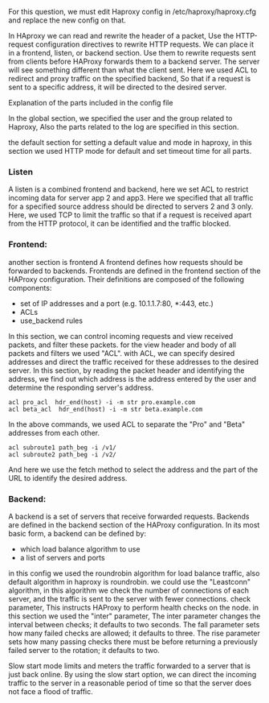 For this question, we must edit Haproxy config in /etc/haproxy/haproxy.cfg and replace the new config on that.

In HAproxy we can read and rewrite the header of a packet, Use the HTTP-request configuration directives to rewrite HTTP requests.
We can place it in a frontend, listen, or backend section. 
Use them to rewrite requests sent from clients before HAProxy forwards them to a backend server. The server will see something different than what the client sent.
Here we used ACL to redirect and proxy traffic on the specified backend, So that if a request is sent to a specific address, it will be directed to the desired server.

Explanation of the parts included in the config file

In the global section, we specified the user and the group related to Haproxy, Also the parts related to the log are specified in this section.

the default section for setting a default value and mode in haproxy, in this section we used HTTP mode for default and set timeout time for all parts.
### Listen
A listen is a combined frontend and backend, here we set ACL to restrict incoming data for server app 2 and app3. 
Here we specified that all traffic for a specified source address should be directed to servers 2 and 3 only.
Here, we used TCP to limit the traffic so that if a request is received apart from the HTTP protocol, it can be identified and the traffic blocked.

### Frontend:
another section is frontend A frontend defines how requests should be forwarded to backends. Frontends are defined in the frontend section of the HAProxy configuration.
Their definitions are composed of the following components:
* set of IP addresses and a port (e.g. 10.1.1.7:80, *:443, etc.)
* ACLs
* use_backend rules 


In this section, we can control incoming requests and view received packets, and filter these packets.
for the view header and body of all packets and filters we used "ACL". with ACL, we can specify desired addresses and direct the traffic received for these addresses to the desired server.
In this section, by reading the packet header and identifying the address, we find out which address is the address entered by the user and determine the responding server's address.

	acl pro_acl  hdr_end(host) -i -m str pro.example.com
	acl beta_acl  hdr_end(host) -i -m str beta.example.com
In the above commands, we used ACL to separate the "Pro" and "Beta" addresses from each other.

	acl subroute1 path_beg -i /v1/
	acl subroute2 path_beg -i /v2/
And here we use the fetch method to select the address and the part of the URL to identify the desired address.

### Backend:
A backend is a set of servers that receive forwarded requests. Backends are defined in the backend section of the HAProxy configuration.
In its most basic form, a backend can be defined by:
* which load balance algorithm to use
* a list of servers and ports

in this config we used the roundrobin algorithm for load balance traffic, also default algorithm in haproxy is roundrobin. 
we could use the "Leastconn" algorithm, in this algorithm we check the number of connections of each server, and the traffic is sent to the server with fewer connections.
check parameter, This instructs HAProxy to perform health checks on the node.
in this section we used the "inter" parameter, The inter parameter changes the interval between checks; it defaults to two seconds. The fall parameter sets how many failed checks are allowed;
it defaults to three. The rise parameter sets how many passing checks there must be before returning a previously failed server to the rotation; it defaults to two.

Slow start mode limits and meters the traffic forwarded to a server that is just back online.
By using the slow start option, we can direct the incoming traffic to the server in a reasonable period of time so that the server does not face a flood of traffic.
